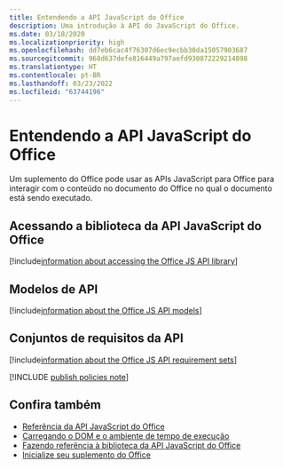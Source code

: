 ```yaml
---
title: Entendendo a API JavaScript do Office
description: Uma introdução à API do JavaScript do Office.
ms.date: 03/18/2020
ms.localizationpriority: high
ms.openlocfilehash: dd7eb6cac4f76307d6ec9ecbb30da15057903687
ms.sourcegitcommit: 968d637defe816449a797aefd930872229214898
ms.translationtype: HT
ms.contentlocale: pt-BR
ms.lasthandoff: 03/23/2022
ms.locfileid: "63744196"
---
```

# <a name="understanding-the-office-javascript-api"></a>Entendendo a API JavaScript do Office

Um suplemento do Office pode usar as APIs JavaScript para Office para interagir com o conteúdo no documento do Office no qual o documento está sendo executado.

## <a name="accessing-the-office-javascript-api-library"></a>Acessando a biblioteca da API JavaScript do Office

[!include[information about accessing the Office JS API library](../includes/office-js-access-library.md)]

## <a name="api-models"></a>Modelos de API

[!include[information about the Office JS API models](../includes/office-js-api-models.md)]

## <a name="api-requirement-sets"></a>Conjuntos de requisitos da API

[!include[information about the Office JS API requirement sets](../includes/office-js-requirement-sets.md)]

[!INCLUDE [publish policies note](../includes/note-publish-policies.md)]

## <a name="see-also"></a>Confira também

- [Referência da API JavaScript do Office](../reference/javascript-api-for-office.md)
- [Carregando o DOM e o ambiente de tempo de execução](loading-the-dom-and-runtime-environment.md)
- [Fazendo referência à biblioteca da API JavaScript do Office](referencing-the-javascript-api-for-office-library-from-its-cdn.md)
- [Inicialize seu suplemento do Office](initialize-add-in.md)

